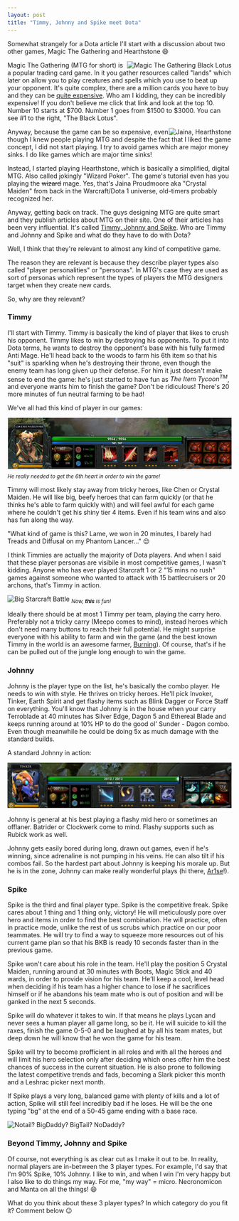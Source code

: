 ```yaml
--- 
layout: post 
title: "Timmy, Johnny and Spike meet Dota"
---
```


Somewhat strangely for a Dota article I'll start with a discussion about two other games, Magic The Gathering and
Hearthstone :smile:

<img style="float:right" alt="Magic The Gathering Black Lotus" src="http://gatherer.wizards.com/Handlers/Image.ashx?multiverseid=600&type=card"/>

Magic The Gathering (MTG for short) is a popular trading card game. In it you gather resources called "lands" which later
on allow you to play creatures and spells which you use to beat up your opponent. It's quite complex, there are a
million cards you have to buy and they can be [quite
expensive](http://www.quicktoptens.com/top-tens/entertainment/gaming/top-10-expensive-magic-gathering-cards). Who am I
kidding, they can be incredibly expensive! If you don't believe me click that link and look at the top 10. Number 10
starts at $700. Number 1 goes from $1500 to $3000. You can see #1 to the right, "The Black Lotus".

<img style="float:right" alt="Jaina, Hearthstone" src="http://hydra-media.cursecdn.com/hearthstone.gamepedia.com/3/3c/Jaina_Proudmoore%28320%29.png"/>

Anyway, because the game can be so expensive, even though I knew people playing MTG and despite the fact that I
liked the game concept, I did not start playing. I try to avoid games which are major money sinks. I do like games which
are major time sinks!

Instead, I started playing Hearthstone, which is basically a simplified, digital MTG. Also called jokingly "Wizard
Poker". The game's tutorial even has you playing the <s>wizard</s> mage. Yes, that's Jaina Proudmoore aka "Crystal Maiden" from back in the Warcraft/Dota 1 universe, old-timers probably recognized her.

Anyway, getting back on track. The guys designing MTG are quite smart and they publish articles about MTG on their site.
One of their articles has been very influential. It's called [Timmy, Johnny and
Spike](http://archive.wizards.com/Magic/magazine/article.aspx?x=mtgcom/daily/mr11b). Who are Timmy and Johnny and Spike
and what do they have to do with Dota?

Well, I think that they're relevant to almost any kind of competitive game.

The reason they are relevant is because they describe player types also called "player personalities" or "personas". In
MTG's case they are used as sort of personas which represent the types of players the MTG designers target when they
create new cards.

So, why are they relevant?

### Timmy

I'll start with Timmy. Timmy is basically the kind of player that likes to crush his opponent. Timmy likes to win by
destroying his opponents. To put it into Dota terms, he wants to destroy the opponent's base with his fully farmed Anti Mage.
He'll head back to the woods to farm his 6th item so that his "suit" is sparkling when he's destroying their throne,
even though the enemy team has long given up their defense. For him it just doesn't make sense to end the game: he's
just started to have fun as *The Item Tycoon<sup>TM</sup>*, and everyone wants him to finish the game? Don't be
ridiculous! There's 20 more minutes of fun neutral farming to be had!

We've all had this kind of player in our games:

![Centaur and his big hearts](/images/posts/timmy-johnny-spike-dota/centaur-hearts.png)
*<sub>He really needed to get the 6th heart in order to win the game!</sub>*

Timmy will most likely stay away from tricky heroes, like Chen or Crystal Maiden. He will like big, beefy heroes that
can farm quickly (or that he thinks he's able to farm quickly with) and will feel awful for each game where he couldn't
get his shiny tier 4 items. Even if his team wins and also has fun along the way.

"What kind of game is this? Lame, we won in 20 minutes, I barely had Treads and Diffusal on my Phantom Lancer..." :unamused:

I think Timmies are actually the majority of Dota players. And when I said that these player personas are visibile in most
competitive games, I wasn't kidding. Anyone who has ever played Starcraft 1 or 2 "15 mins no rush" games
against someone who wanted to attack with 15 battlecruisers or 20 archons, that's Timmy in action.

![Big Starcraft Battle](http://learningsc2.com/wp-content/uploads/2011/06/Epic-Battle-1024x610.jpg)
*<sub>Now, __this__ is fun!</sub>*

Ideally there should be at most 1 Timmy per team, playing the carry hero. Preferably not a tricky carry (Meepo comes to
mind), instead heroes which don't need many buttons to reach their full potential. He might surprise everyone with his
ability to farm and win the game (and the best known Timmy in the world is an awesome farmer,
[Burning](http://wiki.teamliquid.net/dota2/BurNIng)). Of course, that's if he can be pulled out of the jungle long
enough to win the game.

### Johnny

Johnny is the player type on the list, he's basically the combo player. He needs to win with style. He thrives on
tricky heroes. He'll pick Invoker, Tinker, Earth Spirit and get flashy items such as Blink Dagger or Force Staff on
everything. You'll know that Johnny is in the house when your carry Terroblade at 40 minutes has Silver Edge, Dagon
5 and Ethereal Blade and keeps running around at 10% HP to do the good ol' Sunder - Dagon combo. Even though meanwhile he
could be doing 5x as much damage with the standard builds.

A standard Johnny in action:

![Tinker and his many marvelous contraptions](/images/posts/timmy-johnny-spike-dota/tinker-combo.png)

Johnny is general at his best playing a flashy mid hero or sometimes an offlaner. Batrider or Clockwerk come to mind.
Flashy supports such as Rubick work as well.

Johnny gets easily bored during long, drawn out games, even if he's winning, since adrenaline is not pumping in his
veins. He can also tilt if his combos fail. So the hardest part about Johnny is keeping his morale up. But he is in the
zone, Johnny can make really wonderful plays (hi there, [Ar1se](http://wiki.teamliquid.net/dota2/Arise)!).

### Spike

Spike is the third and final player type. Spike is the competitive freak. Spike cares about 1 thing and 1 thing only,
victory! He will meticulously pore over hero and items in order to find the best combination. He will practice, often in
practice mode, unlike the rest of us scrubs which practice on our poor teammates. He will try to find a way to squeeze
more resources out of his current game plan so that his BKB is ready 10 seconds faster than in the previous game.

Spike won't care about his role in the team. He'll play the position 5 Crystal Maiden, running around at 30 minutes with
Boots, Magic Stick and 40 wards, in order to provide vision for his team. He'll keep a cool, level head when deciding if
his team has a higher chance to lose if he sacrifices himself or if he abandons his team mate who is out of position and
will be ganked in the next 5 seconds.

Spike will do whatever it takes to win. If that means he plays Lycan and never sees a human player all game long, so be
it. He will suicide to kill the raxes, finish the game 0-5-0 and be laughed at by all his team mates, but deep down he
will know that he won the game for his team.

Spike will try to become profficient in all roles and with all the heroes and will limit his hero selection only after
deciding which ones offer him the best chances of success in the current situation. He is also prone to following the
latest competitive trends and fads, becoming a Slark picker this month and a Leshrac picker next month.

If Spike plays a very long, balanced game with plenty of kills and a lot of action, Spike will still feel incredibly bad
if he loses. He will be the one typing "bg" at the end of a 50-45 game ending with a base race.

![Notail? BigDaddy? BigTail? NoDaddy?](http://cdn1.vox-cdn.com/assets/4784484/notail-dota2.jpg)

### Beyond Timmy, Johnny and Spike

Of course, not everything is as clear cut as I make it out to be. In reality, normal players are in-between the 3 player
types. For example, I'd say that I'm 90% Spike, 10% Johnny. I like to win, and when I win I'm very happy but I also like
to do things my way. For me, "my way" = micro. Necronomicon and Manta on all the things! :smile:

What do you think about these 3 player types? In which category do you fit it? Comment below :wink:
